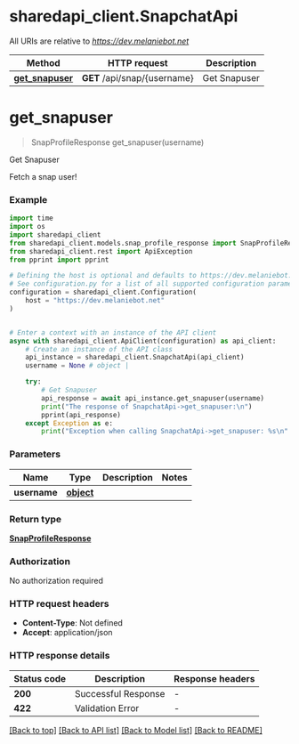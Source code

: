 # sharedapi_client.SnapchatApi

All URIs are relative to *https://dev.melaniebot.net*

Method | HTTP request | Description
------------- | ------------- | -------------
[**get_snapuser**](SnapchatApi.md#get_snapuser) | **GET** /api/snap/{username} | Get Snapuser


# **get_snapuser**
> SnapProfileResponse get_snapuser(username)

Get Snapuser

Fetch a snap user!

### Example

```python
import time
import os
import sharedapi_client
from sharedapi_client.models.snap_profile_response import SnapProfileResponse
from sharedapi_client.rest import ApiException
from pprint import pprint

# Defining the host is optional and defaults to https://dev.melaniebot.net
# See configuration.py for a list of all supported configuration parameters.
configuration = sharedapi_client.Configuration(
    host = "https://dev.melaniebot.net"
)


# Enter a context with an instance of the API client
async with sharedapi_client.ApiClient(configuration) as api_client:
    # Create an instance of the API class
    api_instance = sharedapi_client.SnapchatApi(api_client)
    username = None # object | 

    try:
        # Get Snapuser
        api_response = await api_instance.get_snapuser(username)
        print("The response of SnapchatApi->get_snapuser:\n")
        pprint(api_response)
    except Exception as e:
        print("Exception when calling SnapchatApi->get_snapuser: %s\n" % e)
```



### Parameters

Name | Type | Description  | Notes
------------- | ------------- | ------------- | -------------
 **username** | [**object**](.md)|  | 

### Return type

[**SnapProfileResponse**](SnapProfileResponse.md)

### Authorization

No authorization required

### HTTP request headers

 - **Content-Type**: Not defined
 - **Accept**: application/json

### HTTP response details
| Status code | Description | Response headers |
|-------------|-------------|------------------|
**200** | Successful Response |  -  |
**422** | Validation Error |  -  |

[[Back to top]](#) [[Back to API list]](../README.md#documentation-for-api-endpoints) [[Back to Model list]](../README.md#documentation-for-models) [[Back to README]](../README.md)

